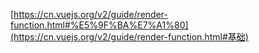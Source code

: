 [https://cn.vuejs.org/v2/guide/render-function.html#%E5%9F%BA%E7%A1%80](https://cn.vuejs.org/v2/guide/render-function.html#基础)